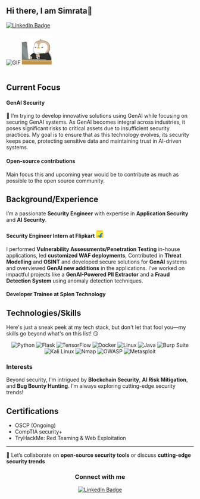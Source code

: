  ## Hi there, I am Simrata👋  
<a href="https://linkedin.com/in/simrata-singh-868b90200/" target="_blank" align="center"> 
    <img src="https://img.shields.io/badge/LinkedIn-Connect-blue?style=for-the-badge&logo=linkedin" alt="LinkedIn Badge">
</a>


<div>
  <br>
  <img src="sofiane-hamlaoui-lockdoor-framework.gif" alt="GIF" width="80" height="80" />
  <img src="text-work.gif" alt="GIF" width="80" height="80" />
</div>
<br>

## Current Focus
#### GenAI Security
🔭 I’m trying to develop innovative solutions using GenAI while focusing on securing GenAI systems. As GenAI becomes integral across industries, it poses significant risks to critical assets due to insufficient security practices. My goal is to ensure that as this technology evolves, its security keeps pace, protecting sensitive data and maintaining trust in AI-driven systems.

#### Open-source contributions 
Main focus this and upcoming year would be to contribute as much as possible to the open source community.
## Background/Experience

I’m a passionate **Security Engineer** with expertise in **Application Security** and **AI Security**. 

#### Security Engineer Intern at Flipkart  <img src="Flipkart logo.png" alt="flipkart-logo" width="20" height="20" /> <br>
I performed **Vulnerability Assessments/Penetration Testing** in-house applications, led **customized WAF deployments**, Contributed in **Threat Modelling** and **OSINT** and developed secure solutions for **GenAI** systems and overviewed **GenAI new additions** in the applications.
I’ve worked on impactful projects like a **GenAI-Powered PII Extractor** and a **Fraud Detection System** using anomaly detection techniques.

#### Developer Trainee at Splen Technology 



## Technologies/Skills
Here's just a sneak peek at my tech stack, but don't let that fool you—my skills go beyond what's on this list! 😏

<div align="center">
  <img src="https://img.shields.io/badge/Python-3776AB?style=for-the-badge&logo=python&logoColor=white" alt="Python" />
  <img src="https://img.shields.io/badge/Flask-000000?style=for-the-badge&logo=flask&logoColor=white" alt="Flask" />
  <img src="https://img.shields.io/badge/TensorFlow-FF6F00?style=for-the-badge&logo=tensorflow&logoColor=white" alt="TensorFlow" />
  <img src="https://img.shields.io/badge/Docker-2496ED?style=for-the-badge&logo=docker&logoColor=white" alt="Docker" />
  <img src="https://img.shields.io/badge/Linux-FCC624?style=for-the-badge&logo=linux&logoColor=black" alt="Linux" />
  <!-- Java -->
  <img src="https://img.shields.io/badge/Java-007396?style=for-the-badge&logo=java&logoColor=white" alt="Java" />
  <!-- Burp Suite -->
  <img src="https://img.shields.io/badge/Burp%20Suite-FF6F00?style=for-the-badge&logo=burp-suite&logoColor=white" alt="Burp Suite" />
  <!-- Kali Linux -->
  <img src="https://img.shields.io/badge/Kali%20Linux-557C94?style=for-the-badge&logo=kali-linux&logoColor=white" alt="Kali Linux" />
  <!-- Nmap -->
  <img src="https://img.shields.io/badge/Nmap-4682B4?style=for-the-badge&logo=nmap&logoColor=white" alt="Nmap" />
  <!-- OWASP -->
  <img src="https://img.shields.io/badge/OWASP-A8A8A8?style=for-the-badge&logo=owasp&logoColor=black" alt="OWASP" />
  <!-- Metasploit -->
  <img src="https://img.shields.io/badge/Metasploit-3984F7?style=for-the-badge&logo=metasploit&logoColor=white" alt="Metasploit" />
</div>


### Interests
Beyond security, I’m intrigued by **Blockchain Security**, **AI Risk Mitigation**, and **Bug Bounty Hunting**. I’m always exploring cutting-edge security trends!



## Certifications
- OSCP (Ongoing)
- CompTIA security+ 
- TryHackMe: Red Teaming & Web Exploitation 

---


🚀 Let’s collaborate on **open-source security tools** or discuss **cutting-edge security trends**

<div align="center">
  <h3>Connect with me</h3>
  <a href="https://linkedin.com/in/simrata-singh-868b90200/" target="_blank"> 
    <img src="https://img.shields.io/badge/LinkedIn-Connect-blue?style=for-the-badge&logo=linkedin" alt="LinkedIn Badge">
</a>
</div>






  

<!--
**Simrata126/Simrata126** is a ✨ _special_ ✨ repository because its `README.md` (this file) appears on your GitHub profile.

Here are some ideas to get you started:

- 🔭 I’m currently working on ...
- 🌱 I’m currently learning ...
- 👯 I’m looking to collaborate on ...
- 🤔 I’m looking for help with ...
- 💬 Ask me about ...
- 📫 How to reach me: ...
- 😄 Pronouns: ...
- ⚡ Fun fact: ...
-->
